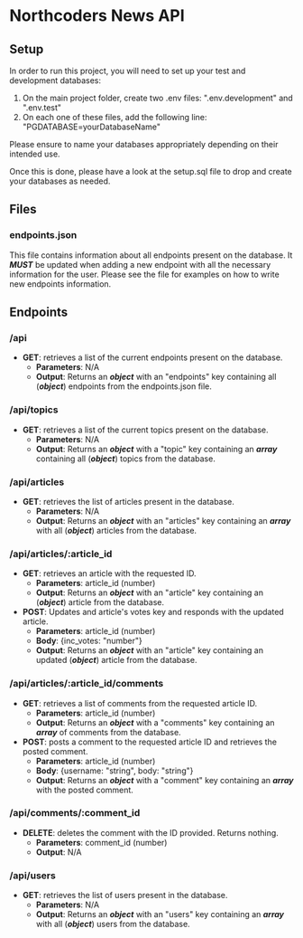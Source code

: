# Northcoders News API

## Setup

In order to run this project, you will need to set up your test and development databases:
1. On the main project folder, create two .env files: ".env.development" and ".env.test"
2. On each one of these files, add the following line: "PGDATABASE=yourDatabaseName"

Please ensure to name your databases appropriately depending on their intended use. 

Once this is done, please have a look at the setup.sql file to drop and create your databases as needed. 

## Files

### endpoints.json
This file contains information about all endpoints present on the database. It ***MUST*** be updated when adding a new endpoint with all the necessary information for the user. Please see the file for examples on how to write new endpoints information.

## Endpoints

### /api
- **GET**: retrieves a list of the current endpoints present on the database.
    - **Parameters**: N/A
    - **Output**: Returns an ***object*** with an "endpoints" key containing all (***object***) endpoints from the endpoints.json file.

### /api/topics
- **GET**: retrieves a list of the current topics present on the database.
    - **Parameters**: N/A
    - **Output**: Returns an ***object*** with a "topic" key containing an ***array*** containing all (***object***) topics from the database.

### /api/articles
- **GET**: retrieves the list of articles present in the database.
    - **Parameters**: N/A
    - **Output**: Returns an ***object*** with an "articles" key containing an ***array***  with all (***object***) articles from the database.

### /api/articles/:article_id
- **GET**: retrieves an article with the requested ID.
    - **Parameters**: article_id (number)
    - **Output**: Returns an ***object*** with an "article" key containing an (***object***) article from the database.
- **POST**: Updates and article's votes key and responds with the updated article.
    - **Parameters**: article_id (number)
    - **Body**: {inc_votes: "number"}
    - **Output**: Returns an ***object*** with an "article" key containing an updated (***object***) article from the database.

### /api/articles/:article_id/comments
- **GET**: retrieves a list of comments from the requested article ID.
    - **Parameters**: article_id (number)
    - **Output**: Returns an ***object*** with a "comments" key containing an ***array*** of comments from the database.
- **POST**: posts a comment to the requested article ID and retrieves the posted comment.
    - **Parameters**: article_id (number)
    - **Body**: {username: "string", body: "string"}
    - **Output**: Returns an ***object*** with a "comment" key containing an ***array*** with the posted comment.

### /api/comments/:comment_id
- **DELETE**: deletes the comment with the ID provided. Returns nothing.
    - **Parameters**: comment_id (number)
    - **Output**: N/A

### /api/users
- **GET**: retrieves the list of users present in the database.
    - **Parameters**: N/A
    - **Output**: Returns an ***object*** with an "users" key containing an ***array***  with all (***object***) users from the database.

